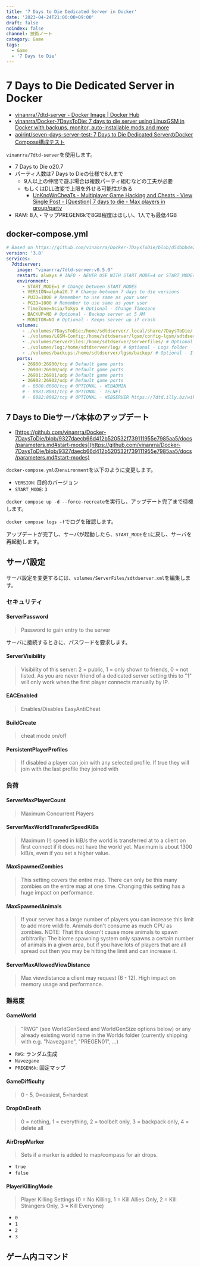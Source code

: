```yaml
---
title: '7 Days to Die Dedicated Server in Docker'
date: '2023-04-24T21:00:00+09:00'
draft: false
noindex: false
channel: 技術ノート
category: Game
tags:
  - Game
  - '7 Days to Die'
---
```

# 7 Days to Die Dedicated Server in Docker

- [vinanrra/7dtd-server - Docker Image | Docker Hub](https://hub.docker.com/r/vinanrra/7dtd-server)
- [vinanrra/Docker-7DaysToDie: 7 days to die server using LinuxGSM in Docker with backups, monitor, auto-installable mods and more](https://github.com/vinanrra/Docker-7DaysToDie)
- [aoirint/seven-days-server-test: 7 Days to Die Dedicated ServerのDocker Compose構成テスト](https://github.com/aoirint/seven-days-server-test)

`vinanrra/7dtd-server`を使用します。

- 7 Days to Die α20.7
- パーティ人数は7 Days to Dieの仕様で8人まで
    - 9人以上の仲間で遊ぶ場合は複数パーティ組むなどの工夫が必要
    - もしくはDLL改変で上限を外せる可能性がある
      - [UnKnoWnCheaTs - Multiplayer Game Hacking and Cheats - View Single Post - [Question] 7 days to die - Max players in group/party](https://www.unknowncheats.me/forum/3398373-post4.html)
- RAM: 8人・マップPREGEN6kで8GB程度はほしい、1人でも最低4GB

## docker-compose.yml

```yaml
# Based on https://github.com/vinanrra/Docker-7DaysToDie/blob/d5dbbb4e2ec65614b985d653f51725932d171dc7/docs/usage.md
version: '3.8'
services:
  7dtdserver:
    image: "vinanrra/7dtd-server:v0.5.0"
    restart: always # INFO - NEVER USE WITH START_MODE=4 or START_MODE=0
    environment:
      - START_MODE=1 # Change between START MODES
      - VERSION=alpha20.7 # Change between 7 days to die versions
      - PUID=1000 # Remember to use same as your user
      - PGID=1000 # Remember to use same as your user
      - TimeZone=Asia/Tokyo # Optional - Change Timezone
      - BACKUP=NO # Optional - Backup server at 5 AM
      - MONITOR=NO # Optional - Keeps server up if crash
    volumes:
      - ./volumes/7DaysToDie:/home/sdtdserver/.local/share/7DaysToDie/
      - ./volumes/LGSM-Config:/home/sdtdserver/lgsm/config-lgsm/sdtdserver/
      - ./volumes/ServerFiles:/home/sdtdserver/serverfiles/ # Optional - serverfiles folder
      - ./volumes/log:/home/sdtdserver/log/ # Optional - Logs folder
      - ./volumes/backups:/home/sdtdserver/lgsm/backup/ # Optional - If BACKUP=NO, backups folder
    ports:
      - 26900:26900/tcp # Default game ports
      - 26900:26900/udp # Default game ports
      - 26901:26901/udp # Default game ports
      - 26902:26902/udp # Default game ports
      # - 8080:8080/tcp # OPTIONAL - WEBADMIN
      # - 8081:8081/tcp # OPTIONAL - TELNET
      # - 8082:8082/tcp # OPTIONAL - WEBSERVER https://7dtd.illy.bz/wiki/Server%20fixes
```

## 7 Days to Dieサーバ本体のアップデート

- [https://github.com/vinanrra/Docker-7DaysToDie/blob/9327daecb66d412b520532f739111955e7985aa5/docs/parameters.md#start-modes](https://github.com/vinanrra/Docker-7DaysToDie/blob/9327daecb66d412b520532f739111955e7985aa5/docs/parameters.md#start-modes)

`docker-compose.yml`の`environment`を以下のように変更します。

- `VERSION`: 目的のバージョン
- `START_MODE`: `3`

`docker compose up -d --force-recreate`を実行し、アップデート完了まで待機します。

`docker compose logs -f`でログを確認します。

アップデートが完了し、サーバが起動したら、`START_MODE`を`1`に戻し、サーバを再起動します。

## サーバ設定

サーバ設定を変更するには、`volumes/ServerFiles/sdtdserver.xml`を編集します。

### セキュリティ

#### ServerPassword

> Password to gain entry to the server

サーバに接続するときに、パスワードを要求します。

#### ServerVisibility

> Visibility of this server: 2 = public, 1 = only shown to friends, 0 = not listed. As you are never friend of a dedicated server setting this to "1" will only work when the first player connects manually by IP.

#### EACEnabled

> Enables/Disables EasyAntiCheat

#### BuildCreate

> cheat mode on/off

#### PersistentPlayerProfiles

> If disabled a player can join with any selected profile. If true they will join with the last profile they joined with

### 負荷

#### ServerMaxPlayerCount

> Maximum Concurrent Players

#### ServerMaxWorldTransferSpeedKiBs

> Maximum (!) speed in kiB/s the world is transferred at to a client on first connect if it does not have the world yet. Maximum is about 1300 kiB/s, even if you set a higher value.

#### MaxSpawnedZombies

> This setting covers the entire map. There can only be this many zombies on the entire map at one time. Changing this setting has a huge impact on performance.

#### MaxSpawnedAnimals

> If your server has a large number of players you can increase this limit to add more wildlife. Animals don't consume as much CPU as zombies. NOTE: That this doesn't cause more animals to spawn arbitrarily: The biome spawning system only spawns a certain number of animals in a given area, but if you have lots of players that are all spread out then you may be hitting the limit and can increase it.

#### ServerMaxAllowedViewDistance

> Max viewdistance a client may request (6 - 12). High impact on memory usage and performance.

### 難易度

#### GameWorld

> "RWG" (see WorldGenSeed and WorldGenSize options below) or any already existing world name in the Worlds folder (currently shipping with e.g. "Navezgane", "PREGEN01", ...)

- `RWG`: ランダム生成
- `Navezgane`
- `PREGEN6k`: 固定マップ

#### GameDifficulty

> 0 - 5, 0=easiest, 5=hardest

#### DropOnDeath

> 0 = nothing, 1 = everything, 2 = toolbelt only, 3 = backpack only, 4 = delete all

#### AirDropMarker

> Sets if a marker is added to map/compass for air drops.

- `true`
- `false`

#### PlayerKillingMode

> Player Killing Settings (0 = No Killing, 1 = Kill Allies Only, 2 = Kill Strangers Only, 3 = Kill Everyone)

- `0`
- `1`
- `2`
- `3`

## ゲーム内コマンド
